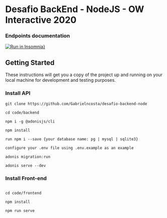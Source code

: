# Desafio BackEnd - NodeJS - OW Interactive 2020
 
### Endpoints documentation

[![Run in Insomnia}](https://insomnia.rest/images/run.svg)](https://insomnia.rest/run/?label=OwInteractive&uri=https%3A%2F%2Fraw.githubusercontent.com%2FGabrielncosta%2Fdesafio-backend-node%2Fmaster%2Fcode%2Fbackend%2FInsomniaExport.json)

## Getting Started

These instructions will get you a copy of the project up and running on your local machine for development and testing purposes.

### Install API

```
git clone https://github.com/Gabrielncosta/desafio-backend-node

cd code/backend

npm i -g @adonisjs/cli

npm install

run npm i --save {your database name: pg | mysql | sqlite3}

configure your .env file using .env.example as an example

adonis migration:run

adonis serve --dev

```
### Install Front-end

``` 

cd code/frontend

npm install

npm run serve

```
